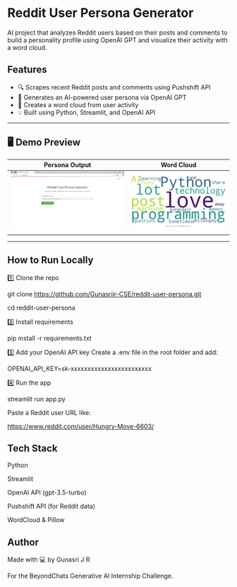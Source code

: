 # Reddit User Persona Generator 

AI project that analyzes Reddit users based on their posts and comments to build a personality profile using OpenAI GPT and visualize their activity with a word cloud.

## Features

- 🔍 Scrapes recent Reddit posts and comments using Pushshift API
- 🧠 Generates an AI-powered user persona via OpenAI GPT
- 🎨 Creates a word cloud from user activity
- 💡 Built using Python, Streamlit, and OpenAI API

---

## 🖥 Demo Preview

| Persona Output                         | Word Cloud                            |
|----------------------------------------|----------------------------------------|
| ![Persona](https://github.com/Gunasrijr-CSE/reddit-user-persona/blob/main/Screenshots/UI.jpeg)     | ![WordCloud](https://github.com/Gunasrijr-CSE/reddit-user-persona/blob/main/Screenshots/word%20count.jpeg) |

---

## How to Run Locally

 1️⃣ Clone the repo

git clone https://github.com/Gunasrijr-CSE/reddit-user-persona.git

cd reddit-user-persona

2️⃣ Install requirements

pip install -r requirements.txt

3️⃣ Add your OpenAI API key
Create a .env file in the root folder and add:

OPENAI_API_KEY=sk-xxxxxxxxxxxxxxxxxxxxxxxx

4️⃣ Run the app

streamlit run app.py

Paste a Reddit user URL like:

https://www.reddit.com/user/Hungry-Move-6603/

## Tech Stack
Python

Streamlit

OpenAI API (gpt-3.5-turbo)

Pushshift API (for Reddit data)

WordCloud & Pillow

## Author
Made with 💻 by Gunasri J R

For the BeyondChats Generative AI Internship Challenge.






